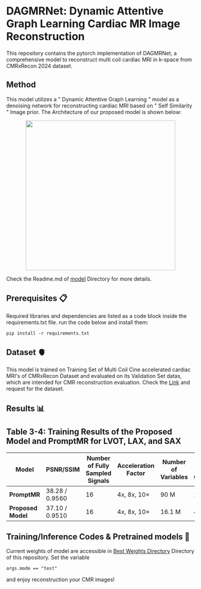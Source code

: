 # DAGMRNet: Dynamic Attentive Graph Learning Cardiac MR Image Reconstruction 

This repository contains the pytorch implementation of DAGMRNet, a comprehensive model to reconstruct multi coil cardiac MRI in k-space from CMRxRecon 2024 dataset. 

## Method

This model utilizes a " Dynamic Attentive Graph Learning " model as a denoising network for reconstructing cardiac MRI based on " Self Similarity " Image prior. The Architecture of our proposed model is shown below:

<p align = "center">
   <img src="https://github.com/user-attachments/assets/30f8b733-4845-4fbe-b42b-ede9e59f98c4" width = "400" >
</p>

Check the Readme.md of [model](https://github.com/negarhonarvar/DAGMRNet/tree/main/models) Directory for more details.

## Prerequisites 📋

Required libraries and dependencies are listed as a code block inside the requirements.txt file. run the code below and install them:

    pip install -r requirements.txt


## Dataset :anatomical_heart:

This model is trained on Training Set of Multi Coil Cine accelerated cardiac MRI's of CMRxRecon Dataset and evaluated on its Validation Set datas, which are intended for CMR reconstruction evaluation. Check the [Link](https://cmrxrecon.github.io/2024/Home.html)
 and request for the dataset.

## Results :bar_chart:

## Table 3-4: Training Results of the Proposed Model and PromptMR for LVOT, LAX, and SAX

| Model       | PSNR/SSIM          | Number of Fully Sampled Signals | Acceleration Factor | Number of Variables | Number of Cascades |
|------------|--------------------|---------------------------------|---------------------|----------------------|--------------------|
| **PromptMR** | 38.28 / 0.9560      | 16                              | 4x, 8x, 10×                 | 90 M               | 12                 |
| **Proposed Model** | 37.10 / 0.9510  | 16                              | 4x, 8x, 10×              | 16.1 M               | 4                  |


## Training/Inference Codes & Pretrained models :brain:

Current weights of model are accessible in [Best Weights Directory](https://github.com/negarhonarvar/DAGMRNet/tree/main/Best_Weights) Directory of this repository.
Set the variable

    args.mode == "test"
    
and enjoy reconstruction your CMR images!


